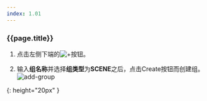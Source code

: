 ```yaml
---
index: 1.01
---
```

### {{page.title}}

1. 点击左侧下端的![+][add-group-button]按钮。

1. 输入**组名称**并选择**组类型**为**SCENE**之后，点击Create按钮而创建组。
![add-group]

[add-group]: {{site.baseurl}}/assets/getting_started/add-group.png

[add-group-button]: {{site.baseurl}}/assets/getting_started/add-group-button.png
{: height="20px" }
